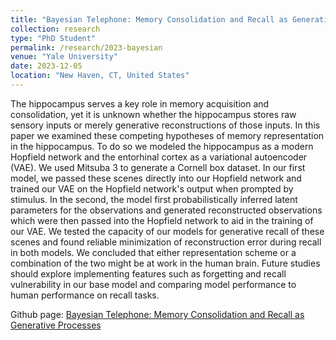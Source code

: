 ```yaml
---
title: "Bayesian Telephone: Memory Consolidation and Recall as Generative Processes"
collection: research
type: "PhD Student"
permalink: /research/2023-bayesian
venue: "Yale University"
date: 2023-12-05
location: "New Haven, CT, United States"
---
```

The hippocampus serves a key role in memory acquisition and consolidation, yet it is unknown whether the hippocampus stores raw sensory inputs or merely generative reconstructions of those inputs. In this paper we examined these competing hypotheses of memory representation in the hippocampus. To do so we modeled the hippocampus as a modern Hopfield network and the entorhinal cortex as a variational autoencoder (VAE). We used Mitsuba 3 to generate a Cornell box dataset. In our first model, we passed these scenes directly into our Hopfield network and trained our VAE on the Hopfield network's output when prompted by stimulus. In the second, the model first probabilistically inferred latent parameters for the observations and generated reconstructed observations which were then passed into the Hopfield network to aid in the training of our VAE. We tested the capacity of our models for generative recall of these scenes and found reliable minimization of reconstruction error during recall in both models. We concluded that either representation scheme or a combination of the two might be at work in the human brain. Future studies should explore implementing features such as forgetting and recall vulnerability in our base model and comparing model performance to human performance on recall tasks.

Github page: [Bayesian Telephone: Memory Consolidation and Recall as Generative Processes](https://github.com/Daniel-Gong/final_project/tree/main)
